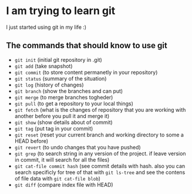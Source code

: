 # I am trying to learn git
I just started using git in my life :)

## The commands that should know to use git
- `git init` (initial git repository in .git)
- `git add` (take snapshot)
- `git commit` (to store content permanetly in your repository)
- `git status` (summary of the situation)
- `git log` (history of changes)
- `git branch` (show the branches and can put)
- `git merge` (to merge branches togheder)
- `git pull` (to get a repository to your local things)
- `git fetch` (what is the changes of repository that you are working with another before you pull it and merge it)
- `git show` (show details about of commit)
- `git tag` (put tag in your commit)
- `git reset` (reset your current branch and working directory to some a HEAD before)
- `git revert` (to undo changes that you have pushed)
- `git grep` (to search string in any version of the project. if leave version in commit, it will search for all the files)
- `git cat-file commit hash` (see commit details with hash. also you can search specificly for tree of that with `git ls-tree` and see the contens of file data with `git cat-file blob`)
- `git diff` (compare index file with HEAD)
